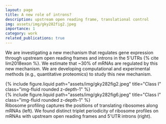 ```yaml
---
layout: page
title: A new role of introns?
description: upstream open reading frame, translational control
img: assets/img/gky282fig2.jpeg
importance: 1
category: work
related_publications: true
---
```


We are investigating a new mechanism that regulates gene expression through upstream open reading frames and introns in the 5'UTRs {% cite lim2018exon %}. We estimate that ~30% of mRNAs are regulated by this new mechanism. We are developing computational and experimental methods (e.g., quantitative proteomics) to study this new mechanism.

<div class="row justify-content-sm-center">
    <div class="col-sm-7 mt-3 mt-md-0">
        {% include figure.liquid path="assets/img/gky282fig2.jpeg" title="Class I" class="img-fluid rounded z-depth-1" %}
    </div>
    <div class="col-sm-5 mt-3 mt-md-0">
        {% include figure.liquid path="assets/img/gky282fig6.jpeg" title="Class I" class="img-fluid rounded z-depth-1" %}
    </div>
</div>
<div class="caption">
    Ribosome profiling captures the positions of translating ribosomes along mRNAs (left). We found distinct triplet periodicity of ribosome profiles on mRNAs with upstream open reading frames and 5'UTR introns (right).
</div>
